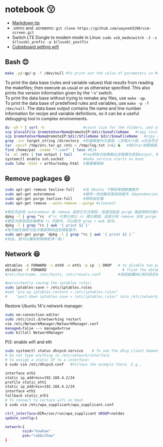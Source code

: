 # notebook :kissing:
* [Markdown tip](https://github.com/guodongxiaren/README)
* .vimrc and .screenrc: ```git clone https://github.com/wayne43290/vim-screen.git```
* Switch LTE Dongle to modem mode in Linux: ```sudo usb_modeswitch -J -v $(lsusb)_prefix -p $(lsusb)_postfix```
* [Cubieboard setting wifi](http://bigbata.com/blog/2014/05/17/cubieboard-begining-on-lubuntu-setup-wifi/)

## Bash :blush:
```Bash
make -p/-qp/-p -f /dev/null #To print out the value of parameters in Makefile:
```
To print the data base (rules and variable values) that results from reading the makefiles; then execute as usual or as otherwise specified. This also prints the version information given by the ‘-v’ switch.  
To print the data base without trying to remake any files, use `make -qp`.  
To print the data base of predefined rules and variables, use `make -p -f /dev/null`. The data base output contains file name and line number information for recipe and variable definitions, so it can be a useful debugging tool in complex environments.											

```Bash
du -sh * | sort -h                  #count size for the folders, and sort by size
scp $localFile $remoteUserName@remoteIP:$dir/$newFileName   #copy local file to remote computer
scp $remoteUserName@remoteIP:$dir/$fileName $dir/$newFileName   #copy remote file to local computer
grep -inr target_string /directory  #對檔案做內文搜尋，i忽略大小寫，w完全符合，n顯示該字串於檔案中的位置(行數)，r遞迴找
tar -zpcvf /tmp/etc.tar.gz /etc > /tmp/log.txt 2>&1 &   #執行tar來壓縮某資料夾，放進背景執行並且把stderr與stdout都放到log.txt檔理頭
find /home/pat -iname "*.conf" | less #BJ4
ls -al /etc | tee output | tail	    #tee將指令結果輸出至螢幕也寫到output，再由tail/less部分顯示
systemctl enable ssh.socket         #make service starts on boot
sudo lshw -html > arthurtoday.html	#看硬體規格
```

## Remove pagkages :smile:
```Bash
sudo apt-get remove texlive-full    #在 Ubuntu 下移除某個軟體套件
sudo apt-get autoremove	            #移除一併自動安裝相依套件（dependencies）
sudo apt-get purge texlive-full	    #移除設定檔
sudo apt-get remove --auto-remove --purge #cleanest
```
```Bash
#對於先前用 autoremove 或 remove 或其它方式移除，但還沒經過 purge 徹底移除的套件，使用 dpkg 指令可以列出清單：
dpkg -l | grep ^rc	#^rc 代表行首以 rc 標示開頭，這是只有 remove 沒有 purge 的意思
#要批次移除這些被標為 rc 的套件，可以配合 grep + awk 指令。
dpkg -l | grep ^rc | awk '{ print $2 }'
#指令組合後即可批次徹底移除這些殘留套件。
sudo apt-get purge `dpkg -l | grep ^rc | awk '{ print $2 }'`
#如此，就可以讓系統稍微乾淨一點！
```

## Network :satisfied:
```Bash
ebtables -A FORWARD -i eth0 -o eth1 -p ip -j DROP   # to disable two ports communicate directly at bridge level.
ebtables -F FORWARD		                              # flush the ebtables rules
#/etc/hostname, /etc/hosts, /etc/resolv.conf        #系統維護DNS用的設定檔
```
```Bash
#persistently saving the iptables rules:
sudo iptables-save > /etc/iptables.rules
#add "pre-up iptables-restore < /etc/iptables.rules"
#    "post-down iptables-save > /etc/iptables.rules" into /etc/network/interfaces
```

Restore Ubuntu 14's network manager:
```Bash
sudo nm-connection-editor
sudo /etc/init.d/networking restart
vim /etc/NetworkManager/NetworkManager.conf
managed=false --> managed=true
sudo killall NetworkManager
```

Pi3: enable wifi and eth
```Bash
sudo systemctl status dhcpcd.service    # To see the dhcp_client daemon status
# Do not type anything in /etc/network/interface
# To assign a static IP to a interface:
$ sudo vim /etc/dhcpcd.conf   #Follows the example there. E.g., 

interface eth1
static ip_address=192.168.4.2/24
profile static_eth1
static ip_address=192.168.4.2/24
interface eth1
fallback static_eth1
# To connect to certain wifi on boot
$ sudo vim /etc/wpa_supplicant/wpa_supplicant.conf

ctrl_interface=DIR=/var/run/wpa_supplicant GROUP=netdev
update_config=1

network={
        ssid="howhow"
        psk="rabbithow"
}
```
